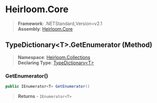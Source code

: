 # Heirloom.Core

> **Framework**: .NETStandard,Version=v2.1  
> **Assembly**: [Heirloom.Core][0]

## TypeDictionary\<T>.GetEnumerator (Method)

> **Namespace**: [Heirloom.Collections][0]  
> **Declaring Type**: [TypeDictionary\<T>][1]

### GetEnumerator()

```cs
public IEnumerator<T> GetEnumerator()
```

> **Returns** - `IEnumerator<T>`

[0]: ../../../Heirloom.Core.md
[1]: ../TypeDictionary[T].md
